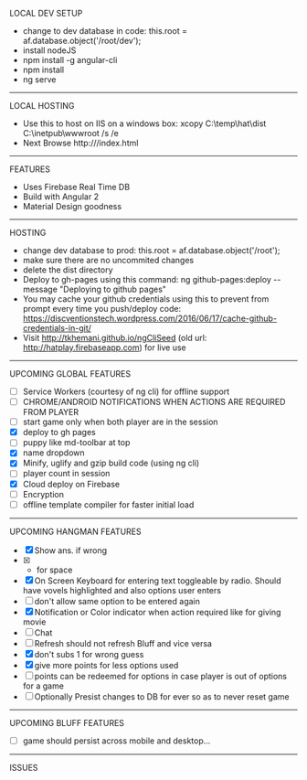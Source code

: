 LOCAL DEV SETUP 
* change to dev database in code: this.root = af.database.object('/root/dev');
* install nodeJS
* npm install -g angular-cli
* npm install
* ng serve

--- 

LOCAL HOSTING
* Use this to host on IIS on a windows box: xcopy C:\temp\hat\dist C:\inetpub\wwwroot /s /e
* Next Browse http://<machine name>/index.html

--- 

FEATURES
* Uses Firebase Real Time DB 
* Build with Angular 2
* Material Design goodness

--- 

HOSTING
* change dev database to prod: this.root = af.database.object('/root');
* make sure there are no uncommited changes
* delete the dist directory 
* Deploy to gh-pages using this command: ng github-pages:deploy --message "Deploying to github pages"
* You may cache your github credentials using this to prevent from prompt every time you push/deploy code: https://discventionstech.wordpress.com/2016/06/17/cache-github-credentials-in-git/
* Visit http://tkhemani.github.io/ngCliSeed (old url: http://hatplay.firebaseapp.com) for live use

--- 

UPCOMING GLOBAL FEATURES
- [ ] Service Workers (courtesy of ng cli) for offline support 
- [ ] CHROME/ANDROID NOTIFICATIONS WHEN ACTIONS ARE REQUIRED FROM PLAYER
- [ ] start game only when both player are in the session
- [x] deploy to gh pages
- [ ] puppy like md-toolbar at top
- [x] name dropdown
- [x] Minify, uglify and gzip build code (using ng cli)
- [ ] player count in session
- [x] Cloud deploy on Firebase
- [ ] Encryption
- [ ] offline template compiler for faster initial load

--- 

UPCOMING HANGMAN FEATURES
- [x] Show ans. if wrong
- [x] * for space
- [x] On Screen Keyboard for entering text toggleable by radio. Should have vovels highlighted and also options user enters
- [ ] don't allow same option to be entered again 
- [x] Notification or Color indicator when action required like for giving movie
- [ ] Chat
- [ ] Refresh should not refresh Bluff and vice versa
- [x] don't subs 1 for wrong guess
- [x] give more points for less options used
- [ ] points can be redeemed for options in case player is out of options for a game
- [ ] Optionally Presist changes to DB for ever so as to never reset game

--- 

UPCOMING BLUFF FEATURES
- [ ] game should persist across mobile and desktop...

--- 

ISSUES
